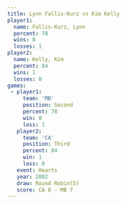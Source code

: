 ```yaml
---
title: Lynn Fallis-Kurz vs Kim Kelly
player1:                 
  name: Fallis-Kurz, Lynn
  percent: 78            
  wins: 0                
  losses: 1              
player2:                 
  name: Kelly, Kim       
  percent: 84            
  wins: 1                
  losses: 0              
games:
 - player1:          
     team: 'MB'      
     position: Second
     percent: 78     
     win: 0          
     loss: 1         
   player2:         
     team: 'CA'     
     position: Third
     percent: 84    
     win: 1         
     loss: 0        
   event: Hearts       
   year: 2002          
   draw: Round Robin(5)
   score: CA 8 - MB 7  
---
```

